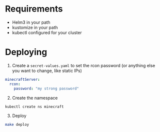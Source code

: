 # Requirements

* Helm3 in your path
* kustomize in your path
* kubectl configured for your cluster

# Deploying

1. Create a `secret-values.yaml` to set the rcon password (or anything else you want to change, like static IPs)

```yaml
minecraftServer:
  rcon:
    password: "my strong password"
```

2. Create the namespace

```sh
kubectl create ns minecraft
```

3. Deploy

```sh
make deploy
```

